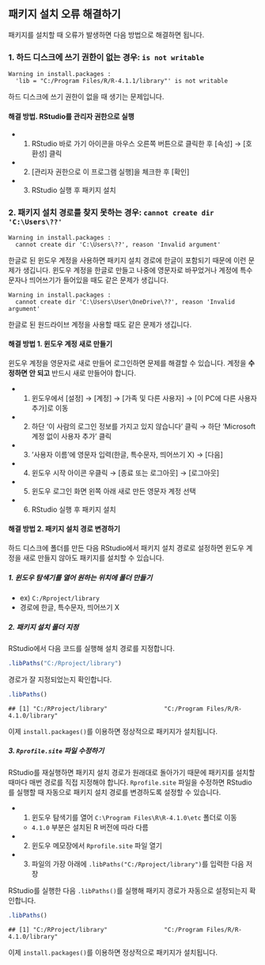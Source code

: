 
## 패키지 설치 오류 해결하기

패키지를 설치할 때 오류가 발생하면 다음 방법으로 해결하면 됩니다.

### 1. 하드 디스크에 쓰기 권한이 없는 경우: `is not writable`

    Warning in install.packages :
      'lib = "C:/Program Files/R/R-4.1.1/library"' is not writable

하드 디스크에 쓰기 권한이 없을 때 생기는 문제입니다.

#### 해결 방법. RStudio를 관리자 권한으로 실행

-   1.  RStudio 바로 가기 아이콘을 마우스 오른쪽 버튼으로 클릭한 후
        \[속성\] → \[호환성\] 클릭

-   2.  \[관리자 권한으로 이 프로그램 실행\]을 체크한 후 \[확인\]

-   3.  RStudio 실행 후 패키지 설치

### 2. 패키지 설치 경로를 찾지 못하는 경우: `cannot create dir 'C:\Users\??'`

    Warning in install.packages :
      cannot create dir 'C:\Users\??', reason 'Invalid argument'

한글로 된 윈도우 계정을 사용하면 패키지 설치 경로에 한글이 포함되기
때문에 이런 문제가 생깁니다. 윈도우 계정을 한글로 만들고 나중에 영문자로
바꾸었거나 계정에 특수문자나 띄어쓰기가 들어있을 때도 같은 문제가
생깁니다.

    Warning in install.packages :
      cannot create dir 'C:\Users\User\OneDrive\??', reason 'Invalid argument'

한글로 된 원드라이브 계정을 사용할 때도 같은 문제가 생깁니다.

#### 해결 방법 1. 윈도우 계정 새로 만들기

윈도우 계정을 영문자로 새로 만들어 로그인하면 문제를 해결할 수 있습니다.
계정을 **수정하면 안 되고** 반드시 새로 만들어야 합니다.

-   1.  윈도우에서 \[설정\] → \[계정\] → \[가족 및 다른 사용자\] → \[이
        PC에 다른 사용자 추가\]로 이동

-   2.  하단 ‘이 사람의 로그인 정보를 가지고 있지 않습니다’ 클릭 → 하단
        ‘Microsoft 계정 없이 사용자 추가’ 클릭

-   3.  ’사용자 이름’에 영문자 입력(한글, 특수문자, 띄어쓰기 X) →
        \[다음\]

-   4.  윈도우 시작 아이콘 우클릭 → \[종료 또는 로그아웃\] →
        \[로그아웃\]

-   5.  윈도우 로그인 화면 왼쪽 아래 새로 만든 영문자 계정 선택

-   6.  RStudio 실행 후 패키지 설치

#### 해결 방법 2. 패키지 설치 경로 변경하기

하드 디스크에 폴더를 만든 다음 RStudio에서 패키지 설치 경로로 설정하면
윈도우 계정을 새로 만들지 않아도 패키지를 설치할 수 있습니다.

##### 1. 윈도우 탐색기를 열어 원하는 위치에 폴더 만들기

-   ex) `C:/Rproject/library`  
-   경로에 한글, 특수문자, 띄어쓰기 X

##### 2. 패키지 설치 폴더 지정

RStudio에서 다음 코드를 실행해 설치 경로를 지정합니다.

``` r
.libPaths("C:/Rproject/library")
```

경로가 잘 지정되었는지 확인합니다.

``` r
.libPaths()
```

    ## [1] "C:/RProject/library"                "C:/Program Files/R/R-4.1.0/library"

이제 `install.packages()`를 이용하면 정상적으로 패키지가 설치됩니다.

##### 3. `Rprofile.site` 파일 수정하기

RStudio를 재실행하면 패키지 설치 경로가 원래대로 돌아가기 때문에
패키지를 설치할 때마다 매번 경로를 직접 지정해야 합니다. `Rprofile.site`
파일을 수정하면 RStudio를 실행할 때 자동으로 패키지 설치 경로를
변경하도록 설정할 수 있습니다.

-   1.  윈도우 탐색기를 열어 `C:\Program Files\R\R-4.1.0\etc` 폴더로
        이동

    -   `4.1.0` 부분은 설치된 R 버전에 따라 다름

-   2.  윈도우 메모장에서 `Rprofile.site` 파일 열기

-   3.  파일의 가장 아래에 `.libPaths("C:/Rproject/library")`를 입력한
        다음 저장

RStudio를 실행한 다음 `.libPaths()`를 실행해 패키지 경로가 자동으로
설정되는지 확인합니다.

``` r
.libPaths()
```

    ## [1] "C:/RProject/library"                "C:/Program Files/R/R-4.1.0/library"

이제 `install.packages()`를 이용하면 정상적으로 패키지가 설치됩니다.
